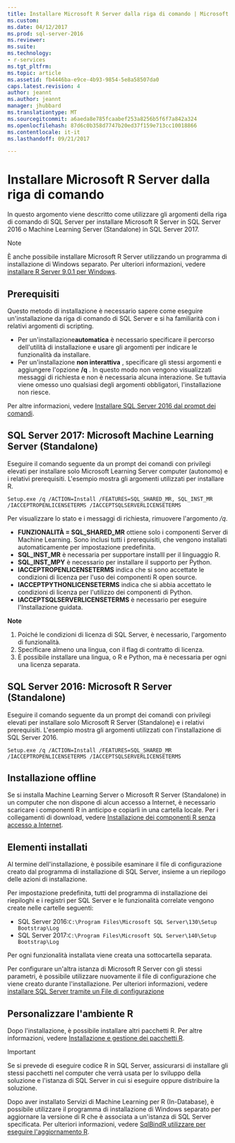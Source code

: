 ```yaml
---
title: Installare Microsoft R Server dalla riga di comando | Microsoft Docs
ms.custom: 
ms.date: 04/12/2017
ms.prod: sql-server-2016
ms.reviewer: 
ms.suite: 
ms.technology:
- r-services
ms.tgt_pltfrm: 
ms.topic: article
ms.assetid: fb4446ba-e9ce-4b93-9854-5e8a58507da0
caps.latest.revision: 4
author: jeannt
ms.author: jeannt
manager: jhubbard
ms.translationtype: MT
ms.sourcegitcommit: a6aeda8e785fcaabef253a8256b5f6f7a842a324
ms.openlocfilehash: 87d6c0b358d7747b20ed37f159e713cc10018866
ms.contentlocale: it-it
ms.lasthandoff: 09/21/2017

---
```

# <a name="install-microsoft-r-server-from-the-command-line"></a>Installare Microsoft R Server dalla riga di comando
    
In questo argomento viene descritto come utilizzare gli argomenti della riga di comando di SQL Server per installare Microsoft R Server in SQL Server 2016 o Machine Learning Server (Standalone) in SQL Server 2017. 

> [!NOTE]
È anche possibile installare Microsoft R Server utilizzando un programma di installazione di Windows separato. Per ulteriori informazioni, vedere [installare R Server 9.0.1 per Windows](https://msdn.microsoft.com/microsoft-r/rserver-install-windows). 

## <a name="prerequisites"></a>Prerequisiti

Questo metodo di installazione è necessario sapere come eseguire un'installazione da riga di comando di SQL Server e si ha familiarità con i relativi argomenti di scripting.

- Per un'installazione**automatica** è necessario specificare il percorso dell'utilità di installazione e usare gli argomenti per indicare le funzionalità da installare. 
- Per un'installazione **non interattiva** , specificare gli stessi argomenti e aggiungere l'opzione **/q** . In questo modo non vengono visualizzati messaggi di richiesta e non è necessaria alcuna interazione. Se tuttavia viene omesso uno qualsiasi degli argomenti obbligatori, l'installazione non riesce.

Per altre informazioni, vedere [Installare SQL Server 2016 dal prompt dei comandi](../../database-engine/install-windows/install-sql-server-2016-from-the-command-prompt.md).

## <a name="sql-server-2017-microsoft-machine-learning-server-standalone"></a>SQL Server 2017: Microsoft Machine Learning Server (Standalone)

Eseguire il comando seguente da un prompt dei comandi con privilegi elevati per installare solo Microsoft Learning Server computer (autonomo) e i relativi prerequisiti.  L'esempio mostra gli argomenti utilizzati per installare R.

```
Setup.exe /q /ACTION=Install /FEATURES=SQL_SHARED_MR, SQL_INST_MR  /IACCEPTROPENLICENSETERMS /IACCEPTSQLSERVERLICENSETERMS 
```

Per visualizzare lo stato e i messaggi di richiesta, rimuovere l'argomento _/q_.

- **FUNZIONALITÀ = SQL_SHARED_MR** ottiene solo i componenti Server di Machine Learning. Sono inclusi tutti i prerequisiti, che vengono installati automaticamente per impostazione predefinita.
- **SQL_INST_MR** è necessaria per supportare installl per il linguaggio R.
- **SQL_INST_MPY** è necessario per installare il supporto per Python.
- **IACCEPTROPENLICENSETERMS** indica che si sono accettate le condizioni di licenza per l'uso dei componenti R open source.
- **IACCEPTPYTHONLICENSETERMS** indica che si abbia accettato le condizioni di licenza per l'utilizzo dei componenti di Python.
- **IACCEPTSQLSERVERLICENSETERMS** è necessario per eseguire l'Installazione guidata.

**Note**

1. Poiché le condizioni di licenza di SQL Server, è necessario, l'argomento di funzionalità.
2. Specificare almeno una lingua, con il flag di contratto di licenza.
3. È possibile installare una lingua, o R e Python, ma è necessaria per ogni una licenza separata.

## <a name="sql-server-2016-microsoft-r-server-standalone"></a>SQL Server 2016: Microsoft R Server (Standalone)

Eseguire il comando seguente da un prompt dei comandi con privilegi elevati per installare solo Microsoft R Server (Standalone) e i relativi prerequisiti.  L'esempio mostra gli argomenti utilizzati con l'installazione di SQL Server 2016.

```
Setup.exe /q /ACTION=Install /FEATURES=SQL_SHARED_MR /IACCEPTROPENLICENSETERMS /IACCEPTSQLSERVERLICENSETERMS
```

## <a name="offline-installation"></a>Installazione offline

Se si installa Machine Learning Server o Microsoft R Server (Standalone) in un computer che non dispone di alcun accesso a Internet, è necessario scaricare i componenti R in anticipo e copiarli in una cartella locale. Per i collegamenti di download, vedere [Installazione dei componenti R senza accesso a Internet](../r/installing-ml-components-without-internet-access.md).

## <a name="what-is-installed"></a>Elementi installati

Al termine dell'installazione, è possibile esaminare il file di configurazione creato dal programma di installazione di SQL Server, insieme a un riepilogo delle azioni di installazione.

Per impostazione predefinita, tutti del programma di installazione dei riepiloghi e i registri per SQL Server e le funzionalità correlate vengono create nelle cartelle seguenti:

- SQL Server 2016:`C:\Program Files\Microsoft SQL Server\130\Setup Bootstrap\Log`
- SQL Server 2017:`C:\Program Files\Microsoft SQL Server\140\Setup Bootstrap\Log`

Per ogni funzionalità installata viene creata una sottocartella separata.

Per configurare un'altra istanza di Microsoft R Server con gli stessi parametri, è possibile utilizzare nuovamente il file di configurazione che viene creato durante l'installazione. Per ulteriori informazioni, vedere [installare SQL Server tramite un File di configurazione](/sql-docs/docs/database-engine/install-windows/install-sql-server-2016-using-a-configuration-file)


## <a name="customize-your-r-environment"></a>Personalizzare l'ambiente R

Dopo l'installazione, è possibile installare altri pacchetti R. Per altre informazioni, vedere [Installazione e gestione dei pacchetti R](../r/install-additional-r-packages-on-sql-server.md).

> [!IMPORTANT]
> Se si prevede di eseguire codice R in SQL Server, assicurarsi di installare gli stessi pacchetti nel computer che verrà usata per lo sviluppo della soluzione e l'istanza di SQL Server in cui si eseguire oppure distribuire la soluzione.

Dopo aver installato Servizi di Machine Learning per R (In-Database), è possibile utilizzare il programma di installazione di Windows separato per aggiornare la versione di R che è associata a un'istanza di SQL Server specificata. Per ulteriori informazioni, vedere [SqlBindR utilizzare per eseguire l'aggiornamento R](../r/use-sqlbindr-exe-to-upgrade-an-instance-of-sql-server.md).



